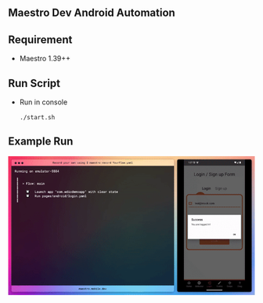 ## Maestro Dev Android Automation

## Requirement
- Maestro 1.39++

## Run Script
- Run in console 
  ```
  ./start.sh
  ```

## Example Run 
  <img src="https://github.com/ivanspec/Portofolio_Project/blob/master/maestro-android/maestro-example.gif" />
